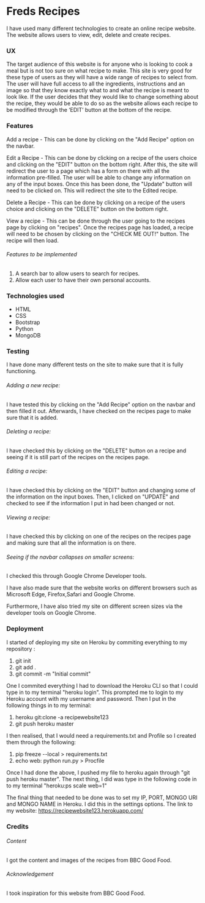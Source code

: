 # Freds Recipes
 I have used many different technologies to create an online recipe website.
 The website allows users to view, edit, delete and create recipes.
 
### UX
The target audience of this website is for anyone who is looking to cook a meal
but is not too sure on what recipe to make. This site is very good
for these type of users as they will have a wide range of recipes to select from.
The user will have full access to all the ingredients, instructions and an image
so that they know exactly what to and what the recipe is meant to look like.
If the user decides that they would like to change something about the recipe,
they would be able to do so as the website allows each recipe to be modified through the ‘EDIT’ button at the bottom of the recipe.


### Features
Add a recipe - This can be done by clicking on the "Add Recipe"
option on the navbar.

Edit a Recipe - This can be done by clicking on a recipe of the users choice and clicking on the 
"EDIT" button on the bottom right. After this, the site will redirect the user to
a page which has a form on there with all the information pre-filled. The user 
will be able to change any information on any of the input boxes. 
Once this has been done, the "Update" button will need to be clicked on.
This will redirect the site to the Edited recipe. 

Delete a Recipe - This can be done by clicking on a recipe of the users choice and clicking on the 
"DELETE" button on the bottom right.

View a recipe - This can be done through the user going to the recipes page
by clicking on "recipes". Once the recipes page has loaded, a recipe 
will need to be chosen by clicking on the "CHECK ME OUT!" button. The recipe will then load.

###### Features to be implemented
1. A search bar to allow users to search for recipes.
2. Allow each user to have their own personal accounts.

### Technologies used
* HTML
* CSS
* Bootstrap
* Python
* MongoDB

### Testing 

I have done many different tests on the site to make sure that it is fully
functioning. 

###### Adding a new recipe:
I have tested this by clicking on the "Add Recipe" option on the navbar and then filled it out.
Afterwards, I have checked on the recipes page to make sure that it is added.

###### Deleting a recipe:
I have checked this by clicking on the "DELETE" button on a recipe and seeing if
it is still part of the recipes on the recipes page.

###### Editing a recipe:
I have checked this by clicking on the "EDIT" button and changing some of the
information on the input boxes. Then, I clicked on "UPDATE" and checked to see
if the information I put in had been changed or not.

###### Viewing a recipe:
I have checked this by clicking on one of the recipes on the recipes page and making
sure that all the information is on there.

###### Seeing if the navbar collapses on smaller screens:
I checked this through Google Chrome Developer tools.

I have also made sure that the website works on different browsers such as Microsoft Edge,
Firefox,Safari and Google Chrome.

Furthermore, I have also tried my site on different screen sizes via the developer
tools on Google Chrome.

### Deployment

I started of deploying my site on Heroku by commiting everything to my repository :

1. git init 
2. git add .
3. git commit -m "Initial commit"

One I commited everything I had to download the Heroku CLI so that I could type in to 
my terminal "heroku login". This prompted me to login to my Heroku account with my username
and password. Then I put in the following things in to my terminal:

1. heroku git:clone -a recipewebsite123
2. git push heroku master

I then realised, that I would need a requirements.txt and Profile so I created them through the following:

1. pip freeze --local > requirements.txt
2. echo web: python run.py > Procfile

Once I had done the above, I pushed my file to heroku again through "git push heroku master".
The next thing, I did was type in the following code in to my terminal "heroku:ps scale web=1"

The final thing that needed to be done was to set my IP, PORT, MONGO URI and MONGO NAME 
in Heroku. I did this in the settings options. The link to my website:
https://recipewebsite123.herokuapp.com/


### Credits

###### Content

I got the content and images of the recipes from BBC Good Food.

###### Acknowledgement

I took inspiration for this website from BBC Good Food.









